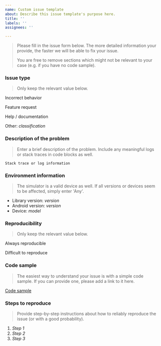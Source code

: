 ```yaml
---
name: Custom issue template
about: Describe this issue template's purpose here.
title: ''
labels: ''
assignees: ''

---
```


> Please fill in the issue form below. The more detailed information your provide, the faster we will be able to fix your issue.
>
> You are free to remove sections which might not be relevant to your case (e.g. if you have no code sample).

### Issue type

> Only keep the relevant value below.

Incorrect behavior

Feature request

Help / documentation

Other: _classification_

### Description of the problem

> Enter a brief description of the problem. Include any meaningful logs or stack traces in code blocks as well.

```
Stack trace or log information
```

### Environment information

> The simulator is a valid device as well. If all versions or devices seem to be affected, simply enter 'Any'.

* Library version: _version_
* Android version: _version_
* Device: _model_

### Reproducibility

> Only keep the relevant value below.

Always reproducible

Difficult to reproduce

### Code sample

> The easiest way to understand your issue is with a simple code sample. If you can provide one, please add a link to it here.

[Code sample](https://github.com/username/repository)

### Steps to reproduce

> Provide step-by-step instructions about how to reliably reproduce the issue (or with a good probability).

1. _Step 1_
1. _Step 2_
1. _Step 3_
